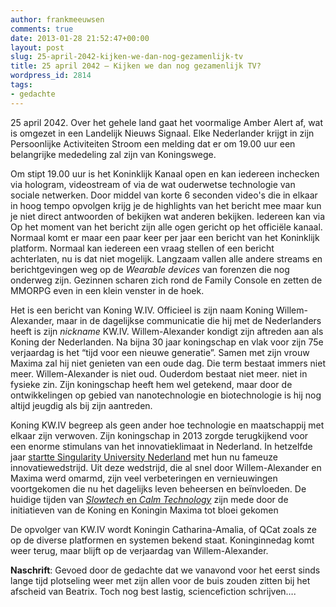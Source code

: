 ```yaml
---
author: frankmeeuwsen
comments: true
date: 2013-01-28 21:52:47+00:00
layout: post
slug: 25-april-2042-kijken-we-dan-nog-gezamenlijk-tv
title: 25 april 2042 – Kijken we dan nog gezamenlijk TV?
wordpress_id: 2814
tags:
- gedachte
---
```


25 april 2042. Over het gehele land gaat het voormalige Amber Alert af, wat is omgezet in een Landelijk Nieuws Signaal. Elke Nederlander krijgt in zijn Persoonlijke Activiteiten Stroom een melding dat er om 19.00 uur een belangrijke mededeling zal zijn van Koningswege. 





Om stipt 19.00 uur is het Koninklijk Kanaal open en kan iedereen inchecken via hologram, videostream of via de wat ouderwetse technologie van sociale netwerken. Door middel van korte 6 seconden video's die in elkaar in hoog tempo opvolgen krijg je de highlights van het bericht mee maar kun je niet direct antwoorden of bekijken wat anderen bekijken. Iedereen kan via
Op het moment van het bericht zijn alle ogen gericht op het officiële kanaal. Normaal komt er maar een paar keer per jaar een bericht van het Koninklijk platform. Normaal kan iedereen een vraag stellen of een bericht achterlaten, nu is dat niet mogelijk. Langzaam vallen alle andere streams en berichtgevingen weg op de _Wearable devices_ van forenzen die nog onderweg zijn. Gezinnen scharen zich rond de Family Console en zetten de MMORPG even in een klein venster in de hoek. 





Het is een bericht van Koning W.IV. Officieel is zijn naam Koning Willem-Alexander, maar in de dagelijkse communicatie die hij met de Nederlanders heeft is zijn _nickname_ KW.IV. Willem-Alexander kondigt zijn aftreden aan als Koning der Nederlanden. Na bijna 30 jaar koningschap en vlak voor zijn 75e verjaardag is het “tijd voor een nieuwe generatie”. Samen met zijn vrouw Maxima zal hij niet genieten van een oude dag. Die term bestaat immers niet meer. Willem-Alexander is niet oud. Ouderdom bestaat niet meer. niet in fysieke zin. Zijn koningschap heeft hem wel getekend, maar door de ontwikkelingen op gebied van nanotechnologie en biotechnologie is hij nog altijd jeugdig als bij zijn aantreden. 





Koning KW.IV begreep als geen ander hoe technologie en maatschappij met elkaar zijn verwoven. Zijn koningschap in 2013 zorgde terugkijkend voor een enorme stimulans van het innovatieklimaat in Nederland. In hetzelfde jaar [startte Singularity University Nederland](http://singularityuniversitynl.wordpress.com/2013/01/28/singularity-university-nl-kondigt-nieuwe-wedstrijd-aan-voor-radicale-verbetering-van-nederlandse-gezondheidszorg/) met hun nu fameuze innovatiewedstrijd. Uit deze wedstrijd, die al snel door Willem-Alexander en Maxima werd omarmd, zijn veel verbeteringen en vernieuwingen voortgekomen die nu het dagelijks leven beheersen en beïnvloeden. De huidige tijden van [_Slowtech_ en _Calm Technology_](http://www.marketingfacts.nl/berichten/wearable-computing-start-van-onze-youniverse/) zijn mede door de initiatieven van de Koning en Koningin Maxima tot bloei gekomen





De opvolger van KW.IV wordt Koningin Catharina-Amalia, of QCat zoals ze op de diverse platformen en systemen bekend staat. Koninginnedag komt weer terug, maar blijft op de verjaardag van Willem-Alexander. 






**Naschrift**: Gevoed door de gedachte dat we vanavond voor het eerst sinds lange tijd plotseling weer met zijn allen voor de buis zouden zitten bij het afscheid van Beatrix. Toch nog best lastig, sciencefiction schrijven…. 



